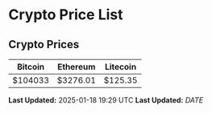 # Crypto Price List

## Crypto Prices
| Bitcoin | Ethereum | Litecoin |
| ------- | -------- | -------- |
| $104033 | $3276.01 | $125.35 |
**Last Updated:** 2025-01-18 19:29 UTC
**Last Updated:** $DATE$
